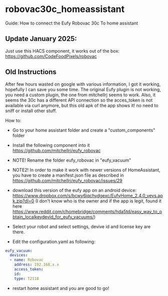 # robovac30c_homeassistant
Guide: How to connect the Eufy Robovac 30c To home assistant


## Update January 2025:
Just use this HACS component, it works out of the box: https://github.com/CodeFoodPixels/robovac


## Old Instructions
After few hours wasted on google with various information, I got it working, hopefully I can save you some time.
The original Eufy plugin is not working, you need a custom plugin, the one from mitchellrj seems to work.
Also, it seems the 30c has a different API connection so the acces_token is not available via curl anymore, but this old apk of the app shows it! no need to sniff or install other stuff.

How to:
- Go to your home assistant folder and create a "custom_components" folder
- Install the following component into it https://github.com/mitchellrj/eufy_robovac
- NOTE! Rename the folder eufy_robovac in "eufy_vacuum"
- NOTE2! In order to make it work with newer versions of HomeAssistant,  you have to create a manifest.json file as described in https://github.com/mitchellrj/eufy_robovac/issues/29
- download this version of the eufy app on an android device: https://www.dropbox.com/s/bcwy6iqchydgexc/EufyHome_2.4.0_vevs.apk.zip?dl=0 (I don't know who is the owner and if the app is legit, found it here https://www.reddit.com/r/homebridge/comments/hda5td/easy_way_to_obtain_localkeydevid_for_eufy_vacuums/)
- Select your robot and select settings, devive id and license key are there.

- Edit the configuration.yaml as following:

```yaml
eufy_vacuum:
  devices:
  - name: Robovac
    address: 192.168.x.x
    access_token: 
    id: 
    type: T2118
```

- restart home assistant and you are good to go!
